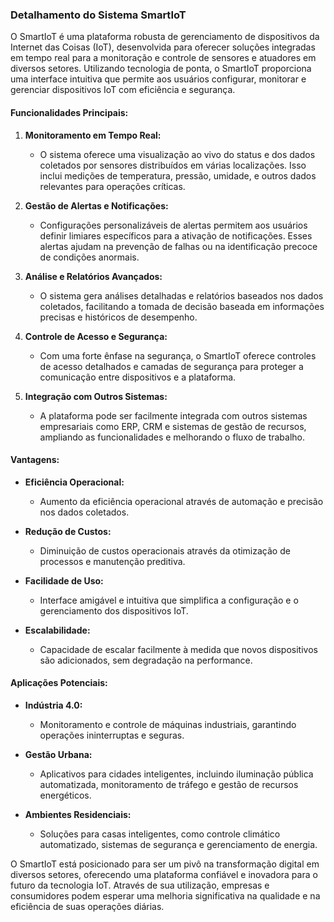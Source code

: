 ### Detalhamento do Sistema SmartIoT

O SmartIoT é uma plataforma robusta de gerenciamento de dispositivos da Internet das Coisas (IoT), desenvolvida para oferecer soluções integradas em tempo real para a monitoração e controle de sensores e atuadores em diversos setores. Utilizando tecnologia de ponta, o SmartIoT proporciona uma interface intuitiva que permite aos usuários configurar, monitorar e gerenciar dispositivos IoT com eficiência e segurança.

#### **Funcionalidades Principais:**

1. **Monitoramento em Tempo Real:**

   - O sistema oferece uma visualização ao vivo do status e dos dados coletados por sensores distribuídos em várias localizações. Isso inclui medições de temperatura, pressão, umidade, e outros dados relevantes para operações críticas.

2. **Gestão de Alertas e Notificações:**

   - Configurações personalizáveis de alertas permitem aos usuários definir limiares específicos para a ativação de notificações. Esses alertas ajudam na prevenção de falhas ou na identificação precoce de condições anormais.

3. **Análise e Relatórios Avançados:**

   - O sistema gera análises detalhadas e relatórios baseados nos dados coletados, facilitando a tomada de decisão baseada em informações precisas e históricos de desempenho.

4. **Controle de Acesso e Segurança:**

   - Com uma forte ênfase na segurança, o SmartIoT oferece controles de acesso detalhados e camadas de segurança para proteger a comunicação entre dispositivos e a plataforma.

5. **Integração com Outros Sistemas:**
   - A plataforma pode ser facilmente integrada com outros sistemas empresariais como ERP, CRM e sistemas de gestão de recursos, ampliando as funcionalidades e melhorando o fluxo de trabalho.

#### **Vantagens:**

- **Eficiência Operacional:**
  - Aumento da eficiência operacional através de automação e precisão nos dados coletados.
- **Redução de Custos:**

  - Diminuição de custos operacionais através da otimização de processos e manutenção preditiva.

- **Facilidade de Uso:**

  - Interface amigável e intuitiva que simplifica a configuração e o gerenciamento dos dispositivos IoT.

- **Escalabilidade:**
  - Capacidade de escalar facilmente à medida que novos dispositivos são adicionados, sem degradação na performance.

#### **Aplicações Potenciais:**

- **Indústria 4.0:**

  - Monitoramento e controle de máquinas industriais, garantindo operações ininterruptas e seguras.

- **Gestão Urbana:**

  - Aplicativos para cidades inteligentes, incluindo iluminação pública automatizada, monitoramento de tráfego e gestão de recursos energéticos.

- **Ambientes Residenciais:**
  - Soluções para casas inteligentes, como controle climático automatizado, sistemas de segurança e gerenciamento de energia.

O SmartIoT está posicionado para ser um pivô na transformação digital em diversos setores, oferecendo uma plataforma confiável e inovadora para o futuro da tecnologia IoT. Através de sua utilização, empresas e consumidores podem esperar uma melhoria significativa na qualidade e na eficiência de suas operações diárias.
